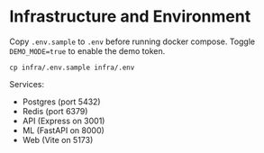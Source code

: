 # Infrastructure and Environment

Copy `.env.sample` to `.env` before running docker compose. Toggle `DEMO_MODE=true` to enable the demo token.

```
cp infra/.env.sample infra/.env
```

Services:
- Postgres (port 5432)
- Redis (port 6379)
- API (Express on 3001)
- ML (FastAPI on 8000)
- Web (Vite on 5173)

